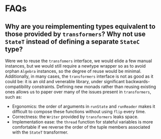 # FAQs

## Why are you reimplementing types equivalent to those provided by `transformers`? Why not use `StateT` instead of defining a separate `StateC` type?

Were we to reuse the `transfomers` interface, we would elide a few manual instances, but we would still require a newtype wrapper so as to avoid orphan `Algebra` instances, so the degree of reuse would be minimal. Additionally, in many cases, the `transformers` interface is not as good as it could be: it is an old and venerable library, under significant backwards-compatibility constraints. Defining new monads rather than reusing existing ones allows us to paper over many of the issues present in `transformers`, such as:
* Ergonomics: the order of arguments in `runState` and `runReader` makes it difficult to compose these functions without using `flip` every time.
* Correctness: the `Writer` provided by `transformers` leaks space.
* Implementation ease: the `thread` function for stateful variables is more comfortable if we reverse the order of the tuple members associated with the `StateT` transformer.

